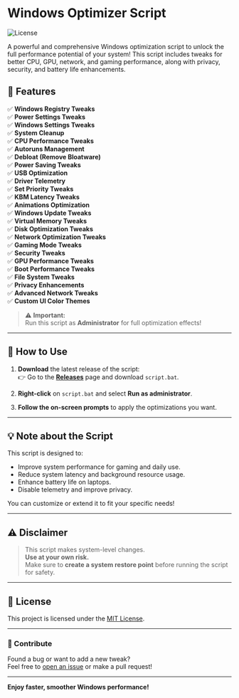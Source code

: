# Windows Optimizer Script

![License](https://img.shields.io/badge/license-MIT-green.svg)

A powerful and comprehensive Windows optimization script to unlock the full performance potential of your system! This script includes tweaks for better CPU, GPU, network, and gaming performance, along with privacy, security, and battery life enhancements.

## 📜 Features

✅ **Windows Registry Tweaks**  
✅ **Power Settings Tweaks**  
✅ **Windows Settings Tweaks**  
✅ **System Cleanup**  
✅ **CPU Performance Tweaks**  
✅ **Autoruns Management**  
✅ **Debloat (Remove Bloatware)**  
✅ **Power Saving Tweaks**  
✅ **USB Optimization**  
✅ **Driver Telemetry**  
✅ **Set Priority Tweaks**  
✅ **KBM Latency Tweaks**  
✅ **Animations Optimization**  
✅ **Windows Update Tweaks**  
✅ **Virtual Memory Tweaks**  
✅ **Disk Optimization Tweaks**  
✅ **Network Optimization Tweaks**  
✅ **Gaming Mode Tweaks**  
✅ **Security Tweaks**  
✅ **GPU Performance Tweaks**  
✅ **Boot Performance Tweaks**  
✅ **File System Tweaks**  
✅ **Privacy Enhancements**  
✅ **Advanced Network Tweaks**  
✅ **Custom UI Color Themes**

> ⚠️ **Important:**  
> Run this script as **Administrator** for full optimization effects!

---

## 🚀 How to Use

1. **Download** the latest release of the script:  
   👉 Go to the **[Releases](https://github.com/yourusername/windows-optimizer/releases/latest)** page and download `script.bat`.

2. **Right-click** on `script.bat` and select **Run as administrator**.

3. **Follow the on-screen prompts** to apply the optimizations you want.

---

## 💡 Note about the Script

This script is designed to:
- Improve system performance for gaming and daily use.
- Reduce system latency and background resource usage.
- Enhance battery life on laptops.
- Disable telemetry and improve privacy.

You can customize or extend it to fit your specific needs!

---

## ⚠️ Disclaimer

> This script makes system-level changes.  
> **Use at your own risk.**  
> Make sure to **create a system restore point** before running the script for safety.

---

## 📄 License

This project is licensed under the [MIT License](LICENSE).

---

### 👏 Contribute

Found a bug or want to add a new tweak?  
Feel free to [open an issue](https://github.com/yourusername/windows-optimizer/issues) or make a pull request!

---

**Enjoy faster, smoother Windows performance!**
